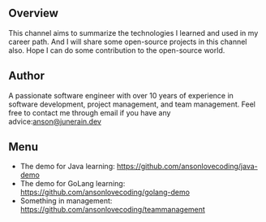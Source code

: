 ## Overview

This channel aims to summarize the technologies I learned and used in my career path. And I will share some open-source projects in this channel also. Hope I can do some contribution to the open-source world.



## Author

A passionate software engineer with over 10 years of experience in software development, project management, and team management. Feel free to contact me through email if you have any advice:[anson@junerain.dev](mailto:anson@junerain.dev)



## Menu

* The demo for Java learning: <https://github.com/ansonlovecoding/java-demo>
* The demo for GoLang learning: https://github.com/ansonlovecoding/golang-demo
* Something in management: https://github.com/ansonlovecoding/teammanagement
